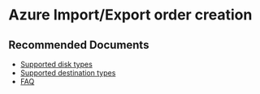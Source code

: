 
<properties
	pageTitle="Issues in job creation"
	description="Issues in job creation"
	service="microsoft.importexport.jobs"
	resource=""
	authors="madhuri n"
	ms.author="madhn"
	displayOrder=""
	selfHelpType="generic"
	supportTopicIds="32738678,32738682,32738683,32738694"
	resourceTags=""
	productPesIds="17082"
	cloudEnvironments="public,fairfax"
	articleId="c8ec9cd3-3673-49b1-b818-9b88cf01abce"
	ownershipId="StorageMediaEdge_ImportExport"
/>

# Azure Import/Export order creation

## **Recommended Documents**

* [Supported disk types](https://docs.microsoft.com/azure/storage/common/storage-import-export-requirements#supported-hardware)<br>
* [Supported destination types](https://docs.microsoft.com/azure/storage/common/storage-import-export-requirements#supported-storage-types)<br>
* [FAQ](https://docs.microsoft.com/azure/storage/common/storage-import-export-service-faq?toc=/azure/storage/blobs/toc.json#preparing-disks-for-importexport)<br>